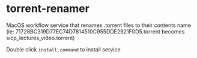 # torrent-renamer
MacOS workflow service that renames .torrent files to their contents name (ie: 71728BC319D77EC74D7814510C955DDE2921F0D5.torrent becomes sicp_lectures_video.torrent)

Double click ```install.command``` to install service
